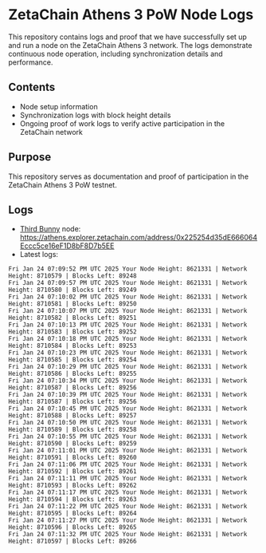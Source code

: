 # ZetaChain Athens 3 PoW Node Logs
This repository contains logs and proof that we have successfully set up and run a node on the ZetaChain Athens 3 network. The logs demonstrate continuous node operation, including synchronization details and performance.

## Contents
- Node setup information
- Synchronization logs with block height details
- Ongoing proof of work logs to verify active participation in the ZetaChain network

## Purpose
This repository serves as documentation and proof of participation in the ZetaChain Athens 3 PoW testnet.

## Logs

- [Third Bunny](https://thirdbunny.xyz/) node: https://athens.explorer.zetachain.com/address/0x225254d35dE666064Eccc5ce16eF1D8bF8D7b5EE
- Latest logs:
```
Fri Jan 24 07:09:52 PM UTC 2025 Your Node Height: 8621331 | Network Height: 8710579 | Blocks Left: 89248
Fri Jan 24 07:09:57 PM UTC 2025 Your Node Height: 8621331 | Network Height: 8710580 | Blocks Left: 89249
Fri Jan 24 07:10:02 PM UTC 2025 Your Node Height: 8621331 | Network Height: 8710581 | Blocks Left: 89250
Fri Jan 24 07:10:07 PM UTC 2025 Your Node Height: 8621331 | Network Height: 8710582 | Blocks Left: 89251
Fri Jan 24 07:10:13 PM UTC 2025 Your Node Height: 8621331 | Network Height: 8710583 | Blocks Left: 89252
Fri Jan 24 07:10:18 PM UTC 2025 Your Node Height: 8621331 | Network Height: 8710584 | Blocks Left: 89253
Fri Jan 24 07:10:23 PM UTC 2025 Your Node Height: 8621331 | Network Height: 8710585 | Blocks Left: 89254
Fri Jan 24 07:10:29 PM UTC 2025 Your Node Height: 8621331 | Network Height: 8710586 | Blocks Left: 89255
Fri Jan 24 07:10:34 PM UTC 2025 Your Node Height: 8621331 | Network Height: 8710587 | Blocks Left: 89256
Fri Jan 24 07:10:39 PM UTC 2025 Your Node Height: 8621331 | Network Height: 8710587 | Blocks Left: 89256
Fri Jan 24 07:10:45 PM UTC 2025 Your Node Height: 8621331 | Network Height: 8710588 | Blocks Left: 89257
Fri Jan 24 07:10:50 PM UTC 2025 Your Node Height: 8621331 | Network Height: 8710589 | Blocks Left: 89258
Fri Jan 24 07:10:55 PM UTC 2025 Your Node Height: 8621331 | Network Height: 8710590 | Blocks Left: 89259
Fri Jan 24 07:11:01 PM UTC 2025 Your Node Height: 8621331 | Network Height: 8710591 | Blocks Left: 89260
Fri Jan 24 07:11:06 PM UTC 2025 Your Node Height: 8621331 | Network Height: 8710592 | Blocks Left: 89261
Fri Jan 24 07:11:11 PM UTC 2025 Your Node Height: 8621331 | Network Height: 8710593 | Blocks Left: 89262
Fri Jan 24 07:11:17 PM UTC 2025 Your Node Height: 8621331 | Network Height: 8710594 | Blocks Left: 89263
Fri Jan 24 07:11:22 PM UTC 2025 Your Node Height: 8621331 | Network Height: 8710595 | Blocks Left: 89264
Fri Jan 24 07:11:27 PM UTC 2025 Your Node Height: 8621331 | Network Height: 8710596 | Blocks Left: 89265
Fri Jan 24 07:11:32 PM UTC 2025 Your Node Height: 8621331 | Network Height: 8710597 | Blocks Left: 89266
```
